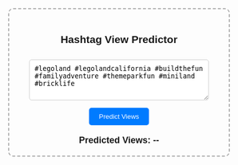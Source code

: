 <head>
  <title>Hashtag View Predictor</title>
  <style>
    .container {
      width: 400px;
      margin: auto;
      text-align: center;
      border: 2px dashed #aaa;
      padding: 20px;
      border-radius: 10px;
      font-family: Arial, sans-serif;
    }
    input, textarea {
      width: 90%;
      padding: 10px;
      margin-top: 10px;
      border-radius: 5px;
      border: 1px solid #ccc;
    }
    button {
      margin-top: 15px;
      padding: 10px 20px;
      border-radius: 5px;
      background-color: #007bff;
      color: white;
      border: none;
    }
    #result {
      margin-top: 20px;
      font-size: 18px;
      font-weight: bold;
    }
  </style>
</head>

<body>
  <div class="container">
    <h2>Hashtag View Predictor</h2>
    <textarea id="hashtagInput" rows="4">#legoland #legolandcalifornia #buildthefun #familyadventure #themeparkfun #miniland #bricklife</textarea>
    <br />
    <button onclick="analyzeHashtags()">Predict Views</button>
    <div id="result">Predicted Views: --</div>
  </div>

  <script>
    async function analyzeHashtags() {
      const input = document.getElementById('hashtagInput').value;

      try {
        const res = await fetch('/api/hashtag-analysis', {
          method: 'POST',
          headers: {
            'Content-Type': 'application/json'
          },
          body: JSON.stringify({ hashtags: input })
        });

        const data = await res.json();
        document.getElementById('result').textContent = `Predicted Views: ${data.views.toLocaleString()}`;
      } catch (err) {
        document.getElementById('result').textContent = 'Error predicting views.';
        console.error('Failed to fetch prediction:', err);
      }
    }
  </script>
</body>
